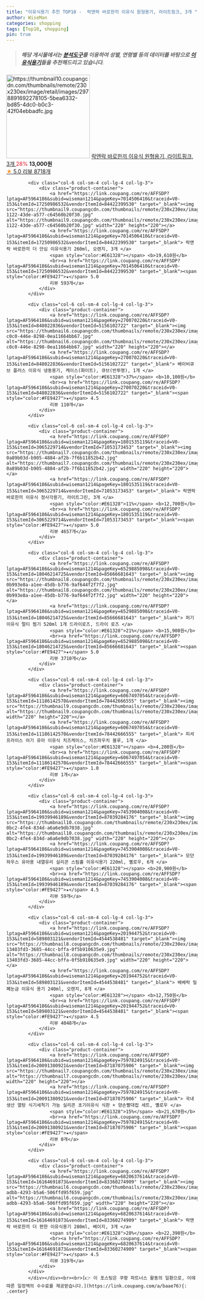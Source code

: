 ```yaml
---
title: "이유식용기 추천 TOP10 -  락앤락 바로한끼 이유식 원형용기, 라이트핑크, 3개 "
author: WiseMan
categories: shopping
tags: [Top10, shopping]
pin: true
---
```


> ##### 해당 게시물에서는 [**분석도구**](https://itemscout.io/)를 이용하여 **성별**, **연령별** 등의 데이터를 바탕으로 [**이유식용기**](https://link.coupang.com/a/baae76)들을 추천해드리고 있습니다.
<div class="container"><div class="row">
            <div class="col-6 col-sm-4 col-lg-4 col-lg-3">
                <div class="product-container">
                    <a href="https://link.coupang.com/re/AFFSDP?lptag=AF5964186&subid=wiseman1214&pageKey=1801535127&traceid=V0-153&itemId=3065229722&vendorItemId=71053173467" target="_blank"><img src="https://thumbnail10.coupangcdn.com/thumbnails/remote/230x230ex/image/retail/images/2978891692278105-5bea6332-bd85-4dc0-b0c3-42f04ebbadfc.jpg" alt="https://thumbnail10.coupangcdn.com/thumbnails/remote/230x230ex/image/retail/images/2978891692278105-5bea6332-bd85-4dc0-b0c3-42f04ebbadfc.jpg" width="220" height="220"></a>
                    <a href="https://link.coupang.com/re/AFFSDP?lptag=AF5964186&subid=wiseman1214&pageKey=1801535127&traceid=V0-153&itemId=3065229722&vendorItemId=71053173467" target="_blank"> 락앤락 바로한끼 이유식 원형용기, 라이트핑크, 3개 </a>
                    <span style="color:#E61328">28%</span> <b>13,000원</b>
                    <br><a href="https://link.coupang.com/re/AFFSDP?lptag=AF5964186&subid=wiseman1214&pageKey=1801535127&traceid=V0-153&itemId=3065229722&vendorItemId=71053173467" target="_blank"><span style="color:#FE9427">★</span> 5.0
                    리뷰 8718개</a>
                </div>
            </div>
            
            <div class="col-6 col-sm-4 col-lg-4 col-lg-3">
                <div class="product-container">
                    <a href="https://link.coupang.com/re/AFFSDP?lptag=AF5964186&subid=wiseman1214&pageKey=7014506410&traceid=V0-153&itemId=17250986532&vendorItemId=84422399530" target="_blank"><img src="https://thumbnail9.coupangcdn.com/thumbnails/remote/230x230ex/image/retail/images/2022/12/22/11/3/aaa3ff2f-1122-43de-a577-c64560b20f30.jpg" alt="https://thumbnail9.coupangcdn.com/thumbnails/remote/230x230ex/image/retail/images/2022/12/22/11/3/aaa3ff2f-1122-43de-a577-c64560b20f30.jpg" width="220" height="220"></a>
                    <a href="https://link.coupang.com/re/AFFSDP?lptag=AF5964186&subid=wiseman1214&pageKey=7014506410&traceid=V0-153&itemId=17250986532&vendorItemId=84422399530" target="_blank"> 락앤락 바로한끼 더 안심 이유식용기 260ml, 오렌지, 3개 </a>
                    <span style="color:#E61328"></span> <b>19,610원</b>
                    <br><a href="https://link.coupang.com/re/AFFSDP?lptag=AF5964186&subid=wiseman1214&pageKey=7014506410&traceid=V0-153&itemId=17250986532&vendorItemId=84422399530" target="_blank"><span style="color:#FE9427">★</span> 5.0
                    리뷰 593개</a>
                </div>
            </div>
            
            <div class="col-6 col-sm-4 col-lg-4 col-lg-3">
                <div class="product-container">
                    <a href="https://link.coupang.com/re/AFFSDP?lptag=AF5964186&subid=wiseman1214&pageKey=270070220&traceid=V0-153&itemId=848022836&vendorItemId=5156102722" target="_blank"><img src="https://thumbnail6.coupangcdn.com/thumbnails/remote/230x230ex/image/retail/images/2019/07/30/14/9/f4216820-c0c0-446e-8298-0ea11664bb67.jpg" alt="https://thumbnail6.coupangcdn.com/thumbnails/remote/230x230ex/image/retail/images/2019/07/30/14/9/f4216820-c0c0-446e-8298-0ea11664bb67.jpg" width="220" height="220"></a>
                    <a href="https://link.coupang.com/re/AFFSDP?lptag=AF5964186&subid=wiseman1214&pageKey=270070220&traceid=V0-153&itemId=848022836&vendorItemId=5156102722" target="_blank"> 베이비큐브 플러스 이유식 냉동용기, 케이스(화이트), 큐브(반투명), 1개 </a>
                    <span style="color:#E61328">37%</span> <b>10,100원</b>
                    <br><a href="https://link.coupang.com/re/AFFSDP?lptag=AF5964186&subid=wiseman1214&pageKey=270070220&traceid=V0-153&itemId=848022836&vendorItemId=5156102722" target="_blank"><span style="color:#FE9427">★</span> 4.5
                    리뷰 110개</a>
                </div>
            </div>
            
            <div class="col-6 col-sm-4 col-lg-4 col-lg-3">
                <div class="product-container">
                    <a href="https://link.coupang.com/re/AFFSDP?lptag=AF5964186&subid=wiseman1214&pageKey=1801535119&traceid=V0-153&itemId=3065229714&vendorItemId=71053173453" target="_blank"><img src="https://thumbnail7.coupangcdn.com/thumbnails/remote/230x230ex/image/retail/images/12196801586493-0a89b03d-b905-4884-af2b-7f6b11852b42.jpg" alt="https://thumbnail7.coupangcdn.com/thumbnails/remote/230x230ex/image/retail/images/12196801586493-0a89b03d-b905-4884-af2b-7f6b11852b42.jpg" width="220" height="220"></a>
                    <a href="https://link.coupang.com/re/AFFSDP?lptag=AF5964186&subid=wiseman1214&pageKey=1801535119&traceid=V0-153&itemId=3065229714&vendorItemId=71053173453" target="_blank"> 락앤락 바로한끼 이유식 정사각용기, 라이트그린, 3개 </a>
                    <span style="color:#E61328">11%</span> <b>12,700원</b>
                    <br><a href="https://link.coupang.com/re/AFFSDP?lptag=AF5964186&subid=wiseman1214&pageKey=1801535119&traceid=V0-153&itemId=3065229714&vendorItemId=71053173453" target="_blank"><span style="color:#FE9427">★</span> 5.0
                    리뷰 4657개</a>
                </div>
            </div>
            
            <div class="col-6 col-sm-4 col-lg-4 col-lg-3">
                <div class="product-container">
                    <a href="https://link.coupang.com/re/AFFSDP?lptag=AF5964186&subid=wiseman1214&pageKey=6529885098&traceid=V0-153&itemId=18046214725&vendorItemId=85666681643" target="_blank"><img src="https://thumbnail8.coupangcdn.com/thumbnails/remote/230x230ex/image/retail/images/267142787168689-0b993e8a-a1ee-45db-b776-9af644f2f7f2.jpg" alt="https://thumbnail8.coupangcdn.com/thumbnails/remote/230x230ex/image/retail/images/267142787168689-0b993e8a-a1ee-45db-b776-9af644f2f7f2.jpg" width="220" height="220"></a>
                    <a href="https://link.coupang.com/re/AFFSDP?lptag=AF5964186&subid=wiseman1214&pageKey=6529885098&traceid=V0-153&itemId=18046214725&vendorItemId=85666681643" target="_blank"> 퍼기 이유식 멀티 찜기 520ml 1개 드라이로즈, 드라이 로즈 </a>
                    <span style="color:#E61328">21%</span> <b>15,900원</b>
                    <br><a href="https://link.coupang.com/re/AFFSDP?lptag=AF5964186&subid=wiseman1214&pageKey=6529885098&traceid=V0-153&itemId=18046214725&vendorItemId=85666681643" target="_blank"><span style="color:#FE9427">★</span> 5.0
                    리뷰 3710개</a>
                </div>
            </div>
            
            <div class="col-6 col-sm-4 col-lg-4 col-lg-3">
                <div class="product-container">
                    <a href="https://link.coupang.com/re/AFFSDP?lptag=AF5964186&subid=wiseman1214&pageKey=6067497054&traceid=V0-153&itemId=11186142570&vendorItemId=78442666555" target="_blank"><img src="https://thumbnail9.coupangcdn.com/thumbnails/remote/230x230ex/image/vendor_inventory/6aa7/0a851b50d2aa626f6b0e4fda76583a0157c17eaf638369b625445a5b99e4.jpg" alt="https://thumbnail9.coupangcdn.com/thumbnails/remote/230x230ex/image/vendor_inventory/6aa7/0a851b50d2aa626f6b0e4fda76583a0157c17eaf638369b625445a5b99e4.jpg" width="220" height="220"></a>
                    <a href="https://link.coupang.com/re/AFFSDP?lptag=AF5964186&subid=wiseman1214&pageKey=6067497054&traceid=V0-153&itemId=11186142570&vendorItemId=78442666555" target="_blank"> 피셔 프라이스 아기 유아 이유식 치즈케이스, 치즈파우치 블루, 1개 </a>
                    <span style="color:#E61328"></span> <b>4,200원</b>
                    <br><a href="https://link.coupang.com/re/AFFSDP?lptag=AF5964186&subid=wiseman1214&pageKey=6067497054&traceid=V0-153&itemId=11186142570&vendorItemId=78442666555" target="_blank"><span style="color:#FE9427">★</span> 1.0
                    리뷰 1개</a>
                </div>
            </div>
            
            <div class="col-6 col-sm-4 col-lg-4 col-lg-3">
                <div class="product-container">
                    <a href="https://link.coupang.com/re/AFFSDP?lptag=AF5964186&subid=wiseman1214&pageKey=7453904008&traceid=V0-153&itemId=19939946189&vendorItemId=87039284176" target="_blank"><img src="https://thumbnail10.coupangcdn.com/thumbnails/remote/230x230ex/image/retail/images/2023/08/31/10/4/5b13cc0b-0bc2-4fe4-834d-a6a6e9db7038.jpg" alt="https://thumbnail10.coupangcdn.com/thumbnails/remote/230x230ex/image/retail/images/2023/08/31/10/4/5b13cc0b-0bc2-4fe4-834d-a6a6e9db7038.jpg" width="220" height="220"></a>
                    <a href="https://link.coupang.com/re/AFFSDP?lptag=AF5964186&subid=wiseman1214&pageKey=7453904008&traceid=V0-153&itemId=19939946189&vendorItemId=87039284176" target="_blank"> 모던하우스 유아용 내열유리 실리콘 스팀홀 이유식용기 220ml, 옐로우, 6개 </a>
                    <span style="color:#E61328"></span> <b>20,900원</b>
                    <br><a href="https://link.coupang.com/re/AFFSDP?lptag=AF5964186&subid=wiseman1214&pageKey=7453904008&traceid=V0-153&itemId=19939946189&vendorItemId=87039284176" target="_blank"><span style="color:#FE9427">★</span> 4.5
                    리뷰 59개</a>
                </div>
            </div>
            
            <div class="col-6 col-sm-4 col-lg-4 col-lg-3">
                <div class="product-container">
                    <a href="https://link.coupang.com/re/AFFSDP?lptag=AF5964186&subid=wiseman1214&pageKey=201944752&traceid=V0-153&itemId=589803121&vendorItemId=4544538481" target="_blank"><img src="https://thumbnail8.coupangcdn.com/thumbnails/remote/230x230ex/image/retail/images/349294321119512-13403fd3-3685-44cc-bffa-0f5b910635e9.jpg" alt="https://thumbnail8.coupangcdn.com/thumbnails/remote/230x230ex/image/retail/images/349294321119512-13403fd3-3685-44cc-bffa-0f5b910635e9.jpg" width="220" height="220"></a>
                    <a href="https://link.coupang.com/re/AFFSDP?lptag=AF5964186&subid=wiseman1214&pageKey=201944752&traceid=V0-153&itemId=589803121&vendorItemId=4544538481" target="_blank"> 베베락 밀폐눈금 이유식 용기 240ml, 오렌지, 8개 </a>
                    <span style="color:#E61328"></span> <b>12,750원</b>
                    <br><a href="https://link.coupang.com/re/AFFSDP?lptag=AF5964186&subid=wiseman1214&pageKey=201944752&traceid=V0-153&itemId=589803121&vendorItemId=4544538481" target="_blank"><span style="color:#FE9427">★</span> 4.5
                    리뷰 4048개</a>
                </div>
            </div>
            
            <div class="col-6 col-sm-4 col-lg-4 col-lg-3">
                <div class="product-container">
                    <a href="https://link.coupang.com/re/AFFSDP?lptag=AF5964186&subid=wiseman1214&pageKey=7597824915&traceid=V0-153&itemId=20091380921&vendorItemId=87187075906" target="_blank"><img src="https://thumbnail7.coupangcdn.com/thumbnails/remote/230x230ex/image/vendor_inventory/60cd/4afc65cfd6e48c7ab7910f6e581525038ae311817a369b8f01a1a8a6a3fd.jpg" alt="https://thumbnail7.coupangcdn.com/thumbnails/remote/230x230ex/image/vendor_inventory/60cd/4afc65cfd6e48c7ab7910f6e581525038ae311817a369b8f01a1a8a6a3fd.jpg" width="220" height="220"></a>
                    <a href="https://link.coupang.com/re/AFFSDP?lptag=AF5964186&subid=wiseman1214&pageKey=7597824915&traceid=V0-153&itemId=20091380921&vendorItemId=87187075906" target="_blank"> 국내생산 열탕 식기세척기 가능 실리콘 초기이유식 식판 + 양손빨대컵 세트, 옐로우 </a>
                    <span style="color:#E61328">15%</span> <b>21,670원</b>
                    <br><a href="https://link.coupang.com/re/AFFSDP?lptag=AF5964186&subid=wiseman1214&pageKey=7597824915&traceid=V0-153&itemId=20091380921&vendorItemId=87187075906" target="_blank"><span style="color:#FE9427">★</span> 
                    리뷰 0개</a>
                </div>
            </div>
            
            <div class="col-6 col-sm-4 col-lg-4 col-lg-3">
                <div class="product-container">
                    <a href="https://link.coupang.com/re/AFFSDP?lptag=AF5964186&subid=wiseman1214&pageKey=6820637614&traceid=V0-153&itemId=16164691873&vendorItemId=83360274909" target="_blank"><img src="https://thumbnail6.coupangcdn.com/thumbnails/remote/230x230ex/image/retail/images/2022/10/04/16/7/2bb150f0-adbb-4293-b5a6-506ffd95f659.jpg" alt="https://thumbnail6.coupangcdn.com/thumbnails/remote/230x230ex/image/retail/images/2022/10/04/16/7/2bb150f0-adbb-4293-b5a6-506ffd95f659.jpg" width="220" height="220"></a>
                    <a href="https://link.coupang.com/re/AFFSDP?lptag=AF5964186&subid=wiseman1214&pageKey=6820637614&traceid=V0-153&itemId=16164691873&vendorItemId=83360274909" target="_blank"> 락앤락 바로한끼 더 편한 이유식용기 280ml, 베이지, 3개 </a>
                    <span style="color:#E61328">28%</span> <b>22,390원</b>
                    <br><a href="https://link.coupang.com/re/AFFSDP?lptag=AF5964186&subid=wiseman1214&pageKey=6820637614&traceid=V0-153&itemId=16164691873&vendorItemId=83360274909" target="_blank"><span style="color:#FE9427">★</span> 4.5
                    리뷰 319개</a>
                </div>
            </div>
            </div></div><br><br>[👉 이 포스팅은 쿠팡 파트너스 활동의 일환으로, 이에 따른 일정액의 수수료를 제공받습니다.](https://link.coupang.com/a/baae76){: .center}